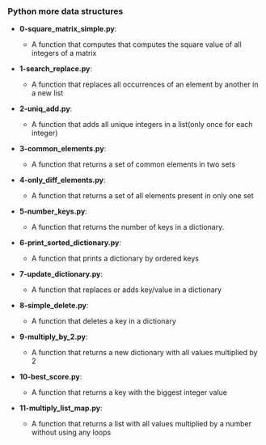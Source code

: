 ### Python more data structures
- **0-square_matrix_simple.py**:
  - A function that computes that computes the square value of all integers of a matrix

- **1-search_replace.py**:
  - A function that replaces all occurrences of an element by another in a new list

- **2-uniq_add.py**:
  - A function that adds all unique integers in a list(only once for each integer) 

- **3-common_elements.py**:
  - A function that returns a set of common elements in two sets

- **4-only_diff_elements.py**:
  - A function that returns a set of all elements present in only one set

- **5-number_keys.py**:
  - A function that returns the number of keys in a dictionary.

- **6-print_sorted_dictionary.py**:
  - A function that prints a dictionary by ordered keys

- **7-update_dictionary.py**:
  - A function that replaces or adds key/value in a dictionary

- **8-simple_delete.py**:
  - A function that deletes a key in a dictionary
  
- **9-multiply_by_2.py**:
  - A function that returns a new dictionary with all values multiplied by 2
  
- **10-best_score.py**:
  - A function that returns a key with the biggest integer value
  
- **11-multiply_list_map.py**:
  - A function that returns a list with all values multiplied by a number without using any loops
